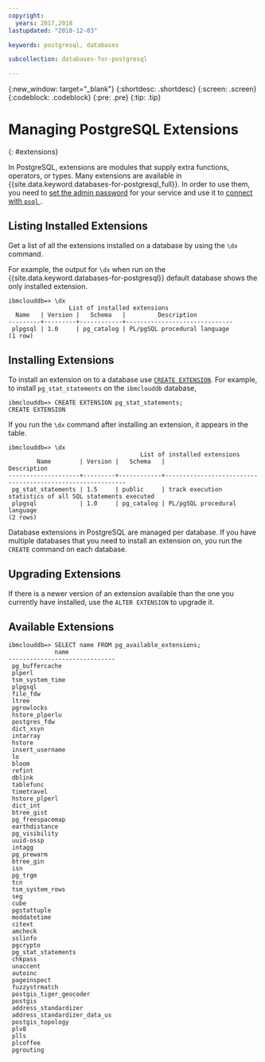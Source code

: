 ```yaml
---
copyright:
  years: 2017,2018
lastupdated: "2018-12-03"

keywords: postgresql, databases

subcollection: databases-for-postgresql

---
```


{:new_window: target="_blank"}
{:shortdesc: .shortdesc}
{:screen: .screen}
{:codeblock: .codeblock}
{:pre: .pre}
{:tip: .tip}

# Managing PostgreSQL Extensions
{: #extensions}

In PostgreSQL, extensions are modules that supply extra functions, operators, or types. Many extensions are available in {{site.data.keyword.databases-for-postgresql_full}}. In order to use them, you need to [set the admin password](/docs/services/databases-for-postgresql?topic=databases-for-postgresql-admin-password) for your service and use it to [connect with `psql` ](/docs/services/databases-for-postgresql?topic=databases-for-postgresql-connecting-psql).

## Listing Installed Extensions

Get a list of all the extensions installed on a database by using the `\dx` command.

For example, the output for `\dx` when run on the {{site.data.keyword.databases-for-postgresql}} default database shows the only installed extension.
```
ibmclouddb=> \dx
                 List of installed extensions
  Name   | Version |   Schema   |         Description
---------+---------+------------+------------------------------
 plpgsql | 1.0     | pg_catalog | PL/pgSQL procedural language
(1 row)
```

## Installing Extensions

To install an extension on to a database use [`CREATE EXTENSION`](https://www.postgresql.org/docs/current/static/sql-createextension.html). For example, to install `pg_stat_statements` on the `ibmclouddb` database, 

```
ibmclouddb=> CREATE EXTENSION pg_stat_statements;
CREATE EXTENSION
```

If you run the `\dx` command after installing an extension, it appears in the table.
```
ibmclouddb=> \dx
                                     List of installed extensions
        Name        | Version |   Schema   |                        Description
--------------------+---------+------------+-----------------------------------------------------------
 pg_stat_statements | 1.5     | public     | track execution statistics of all SQL statements executed
 plpgsql            | 1.0     | pg_catalog | PL/pgSQL procedural language
(2 rows)
```

Database extensions in PostgreSQL are managed per database. If you have multiple databases that you need to install an extension on, you run the `CREATE` command on each database.

## Upgrading Extensions

If there is a newer version of an extension available than the one you currently have installed, use the `ALTER EXTENSION` to upgrade it.

## Available Extensions
```
ibmclouddb=> SELECT name FROM pg_available_extensions;
             name
------------------------------
 pg_buffercache
 plperl
 tsm_system_time
 plpgsql
 file_fdw
 ltree
 pgrowlocks
 hstore_plperlu
 postgres_fdw
 dict_xsyn
 intarray
 hstore
 insert_username
 lo
 bloom
 refint
 dblink
 tablefunc
 timetravel
 hstore_plperl
 dict_int
 btree_gist
 pg_freespacemap
 earthdistance
 pg_visibility
 uuid-ossp
 intagg
 pg_prewarm
 btree_gin
 isn
 pg_trgm
 tcn
 tsm_system_rows
 seg
 cube
 pgstattuple
 moddatetime
 citext
 amcheck
 sslinfo
 pgcrypto
 pg_stat_statements
 chkpass
 unaccent
 autoinc
 pageinspect
 fuzzystrmatch
 postgis_tiger_geocoder
 postgis
 address_standardizer
 address_standardizer_data_us
 postgis_topology
 plv8
 plls
 plcoffee
 pgrouting
 ```